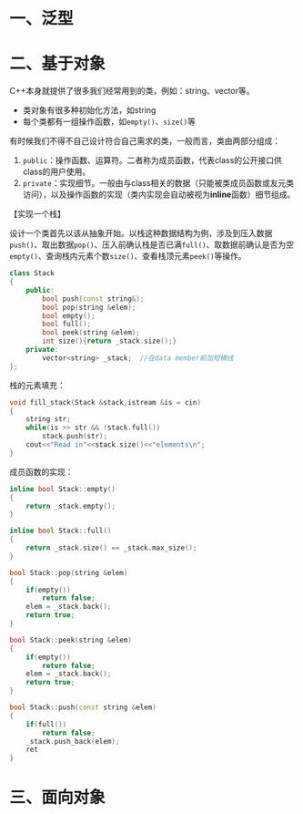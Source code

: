 # 一、泛型





# 二、基于对象

C++本身就提供了很多我们经常用到的类，例如：string、vector等。

* 类对象有很多种初始化方法，如string
* 每个类都有一组操作函数，如`empty()`、`size()`等



有时候我们不得不自己设计符合自己需求的类，一般而言，类由两部分组成：

1. `public`：操作函数、运算符。二者称为成员函数，代表class的公开接口供class的用户使用。
2. `private`：实现细节。一般由与class相关的数据（只能被类成员函数或友元类访问），以及操作函数的实现（类内实现会自动被视为**inline**函数）细节组成。



【实现一个栈】

设计一个类首先以该从抽象开始。以栈这种数据结构为例，涉及到压入数据`push()`、取出数据`pop()`、压入前确认栈是否已满`full()`、取数据前确认是否为空`empty()`、查询栈内元素个数`size()`、查看栈顶元素`peek()`等操作。

```C++
class Stack
{
    public:
        bool push(const string&);
        bool pop(string &elem);
        bool empty();
        bool full();
        bool peek(string &elem);
        int size(){return _stack.size();}
    private:
        vector<string> _stack;  //在data member前加短横线
};
```

栈的元素填充：

```C++
void fill_stack(Stack &stack,istream &is = cin)
{
    string str;
    while(is >> str && !stack.full())
        stack.push(str);
    cout<<"Read in"<<stack.size()<<"elements\n";
}
```

成员函数的实现：

```C++
inline bool Stack::empty()
{
    return _stack.empty();
}

inline bool Stack::full()
{
    return _stack.size() == _stack.max_size();
}

bool Stack::pop(string &elem)
{
    if(empty())
        return false;
    elem = _stack.back();
    return true;
}

bool Stack::peek(string &elem)
{
    if(empty())
        return false;
    elem = _stack.back();
    return true;
}

bool Stack::push(const string &elem)
{
    if(full())
        return false;
    _stack.push_back(elem);
    ret
}
```





# 三、面向对象